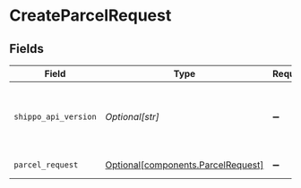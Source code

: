 # CreateParcelRequest


## Fields

| Field                                                                          | Type                                                                           | Required                                                                       | Description                                                                    | Example                                                                        |
| ------------------------------------------------------------------------------ | ------------------------------------------------------------------------------ | ------------------------------------------------------------------------------ | ------------------------------------------------------------------------------ | ------------------------------------------------------------------------------ |
| `shippo_api_version`                                                           | *Optional[str]*                                                                | :heavy_minus_sign:                                                             | String used to pick a non-default API version to use                           | 2018-02-08                                                                     |
| `parcel_request`                                                               | [Optional[components.ParcelRequest]](../../models/components/parcelrequest.md) | :heavy_minus_sign:                                                             | Parcel details.                                                                |                                                                                |